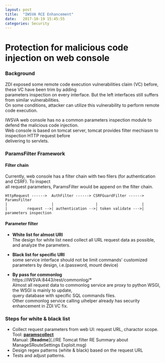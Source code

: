 ```yaml
---
layout: post
title:  "IWSVA RCE Enhancement"
date:   2017-10-19 15:45:55
categories: Security
---
```


# Protection for malicious code injection on web console   

### Background

ZDI exposed some remote code execution vulnerabilities claim (VC) before, these VC have been trim by adding   
parameters inspection on every interface. But the left interfaces still suffers from similar vulnerabilities.  
On some conditions, attacker can utilize this vulnerability to perform remote code execution.

IWSVA web console has no a common parameters inspection module to defend the malicious code injection.  
Web console is based on tomcat server, tomcat provides filter mechiasm to inspection HTTP request before  
delivering to servlets.   

### ParamsFilter Framework

#### Filter chain
Currently, web console has a filter chain with two filers (for authentication and CSRF). To inspect  
all request parameters, ParamsFilter would be append on the filter chain.  

```
HttpRequest ------>  AuthFilter ------> CSRFGuardFilter ------> ParamsFilter
|                    |                   |                    |
|         request -->| authentication -->| token validate --->| parameters inspection
```

#### Parameter filter

- **White list for almost URI**  
The design for white list need collect all URL request data as possible, and analyze the parameters.

- **Black list for specific URI**  
some service interface should not be limit commands' customized parameters by design, i.e.(password, mount device)  

- **By pass for commonlog**  
https://IWSVA:8443/rest/commonlog/*  
Almost all request data to commonlog service are proxy to python WSGI, the WSGI is mainly to update,  
query database with specific SQL commands files.  
Other commonlog service calling uihelper already has security enhancement in ZDI VC fix.

### Steps for white & black list
- Collect request parameters from web UI: request URL, charactor scope.  
  Tool: [**paramscollect**](.//params_collect.tgz)  
  Manual: [**Readme**](.//RE Tomcat filter RE Summary about ManageSRouteSettings Exploit.msg)
- Design regex patterns (white & black) based on the request URL
- Tests and adjust patterns.

